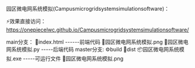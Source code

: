 园区微电网系统模拟(Campusmicrogridsystemsimulationsoftware)：

  ⚡️效果直接访问：https://onepiecelwc.github.io/Campusmicrogridsystemsimulationsoftware/
  
  main分支：
    🎈index.html                ------前端代码
    🤖园区微电网系统模拟.png
    🌈园区微电网系统模拟.py       -----后端代码
  master分支:
    ⚙️build
    🦊dist
      📦园区微电网系统模拟.exe    -----可运行文件
      💎园区微电网系统模拟.png
